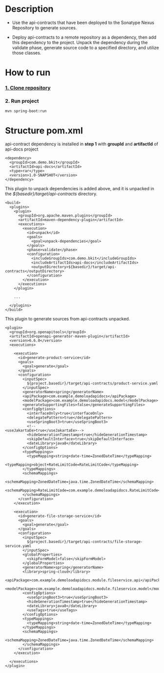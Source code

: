 # Description
- Use the api-contracts that have been deployed to the Sonatype Nexus Repository to generate sources.

- Deploy api-contracts to a remote repository as a dependency, then add this dependency to the project. Unpack the dependency during the validate phase, generate source code to a specified directory, and utilize those classes.

# How to run
### [1. Clone repository](https://github.com/nhanngh/api-docs)
### 2. Run project
`mvn spring-boot:run`

# Structure pom.xml 
api-contract dependency is installed in **step 1** with **groupId** and **artifactId** of api-docs project
```
<dependency>
  <groupId>com.demo.bkit</groupId>
  <artifactId>api-docs</artifactId>
  <type>rar</type>
  <version>1.0-SNAPSHOT</version>
</dependency>
```

This plugin to unpack dependencies is added above, and it is unpacked in the _${basedir}/target/api-contracts_ directory.
```
<build>
  <plugins>
    <plugin>
      <groupId>org.apache.maven.plugins</groupId>
      <artifactId>maven-dependency-plugin</artifactId>
      <executions>
        <execution>
          <id>unpack</id>
          <goals>
            <goal>unpack-dependencies</goal>
          </goals>
          <phase>validate</phase>
          <configuration>
            <includeGroupIds>com.demo.bkit</includeGroupIds>
            <includeArtifactIds>api-docs</includeArtifactIds>
            <outputDirectory>${basedir}/target/api-contracts</outputDirectory>
          </configuration>
        </execution>
      </executions>
    </plugin>
    
    ...

  </plugins>
</build>
```

This plugin to generate sources from api-contracts unpacked.
```
<plugin>
  <groupId>org.openapitools</groupId>
  <artifactId>openapi-generator-maven-plugin</artifactId>
  <version>6.6.0</version>
  <executions>

    <execution>
      <id>generate-product-service</id>
      <goals>
        <goal>generate</goal>
      </goals>
      <configuration>
        <inputSpec>
          ${project.basedir}/target/api-contracts/product-service.yaml
        </inputSpec>
        <generatorName>spring</generatorName>
        <apiPackage>com.example.demoloadapidocs</apiPackage>
        <modelPackage>com.example.demoloadapidocs.model</modelPackage>
        <generateSupportingFiles>false</generateSupportingFiles>
        <configOptions>
          <interfaceOnly>true</interfaceOnly>
          <delegatePattern>true</delegatePattern>
          <useSpringBoot3>true</useSpringBoot3>
          <!--								<useJakartaEe>true</useJakartaEe>-->
          <hideGenerationTimestamp>true</hideGenerationTimestamp>
          <skipDefaultInterface>true</skipDefaultInterface>
          <dateLibrary>java8</dateLibrary>
        </configOptions>
        <typeMappings>
          <typeMapping>string+date-time=ZonedDateTime</typeMapping>
          <typeMapping>object+RateLimitCode=RateLimitCode</typeMapping>
        </typeMappings>
        <schemaMappings>
          <schemaMapping>ZonedDateTime=java.time.ZonedDateTime</schemaMapping>
          <schemaMapping>RateLimitCode=com.example.demoloadapidocs.RateLimitCode</schemaMapping>
        </schemaMappings>
      </configuration>
    </execution>

    <execution>
      <id>generate-file-storage-service</id>
      <goals>
        <goal>generate</goal>
      </goals>
      <configuration>
        <inputSpec>
          ${project.basedir}/target/api-contracts/file-storage-service.yaml
        </inputSpec>
        <globalProperties>
          <skipFormModel>false</skipFormModel>
        </globalProperties>
        <generatorName>spring</generatorName>
        <library>spring-cloud</library>
        <apiPackage>com.example.demoloadapidocs.module.fileservice.api</apiPackage>
        <modelPackage>com.example.demoloadapidocs.module.fileservice.model</modelPackage>
        <configOptions>
          <useSpringBoot3>true</useSpringBoot3>
          <hideGenerationTimestamp>true</hideGenerationTimestamp>
          <dateLibrary>java8</dateLibrary>
          <useTags>true</useTags>
        </configOptions>
        <typeMappings>
          <typeMapping>string+date-time=ZonedDateTime</typeMapping>
        </typeMappings>
        <schemaMappings>
          <schemaMapping>ZonedDateTime=java.time.ZonedDateTime</schemaMapping>
        </schemaMappings>
      </configuration>
    </execution>

  </executions>
</plugin>
```
